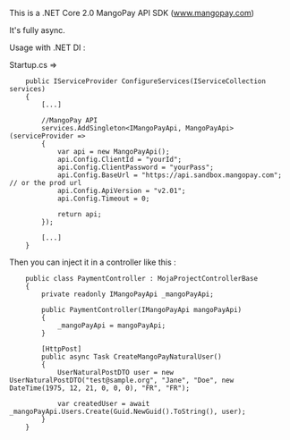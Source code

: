 This is a .NET Core 2.0 MangoPay API SDK (www.mangopay.com)

It's fully async.

Usage with .NET DI :

Startup.cs =>

		public IServiceProvider ConfigureServices(IServiceCollection services)
        {
            [...]

            //MangoPay API
            services.AddSingleton<IMangoPayApi, MangoPayApi>(serviceProvider =>
            {
                var api = new MangoPayApi();
                api.Config.ClientId = "yourId";
                api.Config.ClientPassword = "yourPass";
                api.Config.BaseUrl = "https://api.sandbox.mangopay.com"; // or the prod url
                api.Config.ApiVersion = "v2.01";
                api.Config.Timeout = 0;

                return api;
            });
			
			[...]
		}
			
Then you can inject it in a controller like this :

		public class PaymentController : MojaProjectControllerBase
		{
			private readonly IMangoPayApi _mangoPayApi;

			public PaymentController(IMangoPayApi mangoPayApi)
			{
				_mangoPayApi = mangoPayApi;
			}

			[HttpPost]
			public async Task CreateMangoPayNaturalUser()
			{
				UserNaturalPostDTO user = new UserNaturalPostDTO("test@sample.org", "Jane", "Doe", new DateTime(1975, 12, 21, 0, 0, 0), "FR", "FR");

				var createdUser = await _mangoPayApi.Users.Create(Guid.NewGuid().ToString(), user);
			}
		}